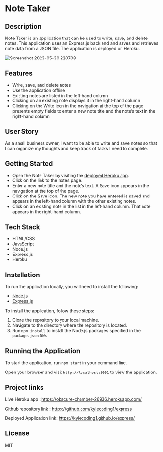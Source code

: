 # Note Taker

## Description

Note Taker is an application that can be used to write, save, and delete notes. This application uses an Express.js back end and saves and retrieves note data from a JSON file. The application is deployed on Heroku.

![Screenshot 2023-05-30 220708](https://github.com/kylecoding1/express/assets/128002901/9a073228-4662-42d1-96ee-ffa5c290dc12)

## Features

- Write, save, and delete notes
- Use the application offline
- Existing notes are listed in the left-hand column
- Clicking on an existing note displays it in the right-hand column
- Clicking on the Write icon in the navigation at the top of the page presents empty fields to enter a new note title and the note’s text in the right-hand column

## User Story

As a small business owner, I want to be able to write and save notes so that I can organize my thoughts and keep track of tasks I need to complete.

## Getting Started

- Open the Note Taker by visiting the [deployed Heroku app](https://obscure-chamber-26936.herokuapp.com/).
- Click on the link to the notes page.
- Enter a new note title and the note’s text. A Save icon appears in the navigation at the top of the page.
- Click on the Save icon. The new note you have entered is saved and appears in the left-hand column with the other existing notes.
- Click on an existing note in the list in the left-hand column. That note appears in the right-hand column.

## Tech Stack

- HTML/CSS
- JavaScript
- Node.js
- Express.js
- Heroku

## Installation

To run the application locally, you will need to install the following:

- [Node.js](https://nodejs.org/en/download/)
- [Express.js](https://expressjs.com/)

To install the application, follow these steps:

1. Clone the repository to your local machine.
2. Navigate to the directory where the repository is located.
3. Run `npm install` to install the Node.js packages specified in the `package.json` file.

## Running the Application

To start the application, run `npm start` in your command line.

Open your browser and visit `http://localhost:3001` to view the application.

## Project links
Live Heroku app : https://obscure-chamber-26936.herokuapp.com/

Github repository link : https://github.com/kylecoding1/express

Deployed Application link: https://kylecoding1.github.io/express/


## License

MIT
